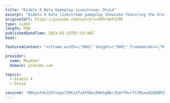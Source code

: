 ```yaml
---
title: "Diablo 4 Beta Gameplay Livestream: Druid"
excerpt: "Diablo 4 beta livestream gameplay showcase featuring the druid. End-game not included in beta. Diablo 4 release date is June 6."
originalUrl: https://youtube.com/watch?v=H95rb6F2IPE
type: video
length: P0D
publishedDateTime: 2023-03-25T07:53:46Z
heat: 

featuredContent: "<iframe width=\"800\" height=\"500\" frameborder=\"0\" src=\"https://www.youtube.com/embed/H95rb6F2IPE\" allow=\"accelerometer; autoplay; encrypted-media; gyroscope; picture-in-picture\" allowfullscreen></iframe>"

provider:
  name: Rhykker
  domain: youtube.com

topics:
  - Diablo 4
  - Druid

secured: "RNtyofeGJ2X7nuqx7ZMCxSfzATGDoiRWhSgN6rJSaYf0vrTYJMoxwASQE0MiMZLQeMkjqcAOJQd0hATkwm1u4kVpfHRaISdHpyAQ/xHXMWD+3znmydLHIwVPPwOZIcIJYpgnNkCwtdiPKy1DAlLBRLaMWkSrrTKC2qph10biHHGjnpUlQG2RN7aeHJa4cxZKPTdHd1KDBK1Vwx+aycTRLEh3ztzNwlWCmPjghp3ndQF7WLvH55ipTsuFuBV6NqR+eG1BAzdb5kgpTaapjQyGFe/RE3Tx7IGtT2SZL8DVXfrEBBpTKgKPHxKuFqXWdK/qp5CXb6AfYEto9emkuPSiAgYTxAIO+P4DWMYh4OJq/4VfmmyL1+cQYjKzBl/r7MhH3j8liFz3OTN/FjuJaoGn6Q==;ilm87Uws/VGY/NRk/C8+Pw=="
---
```


